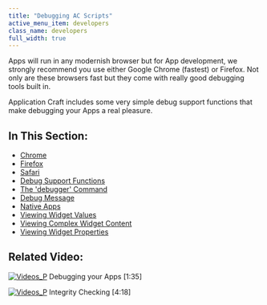 ```yaml
---
title: "Debugging AC Scripts"
active_menu_item: developers
class_name: developers
full_width: true
---
```



Apps will run in any modernish browser but for App development, we strongly recommend you use either Google Chrome (fastest) or Firefox. Not only are these browsers fast but they come with really good debugging tools built in.

Application Craft includes some very simple debug support functions that make debugging your Apps a real pleasure.

## In This Section:

 - [Chrome](/developers/user-guide/scripting-apis/client-scripting-overview/debugging-ac-scripts/chrome)
 - [Firefox](/developers/user-guide/scripting-apis/client-scripting-overview/debugging-ac-scripts/firefox)
 - [Safari](/developers/user-guide/scripting-apis/client-scripting-overview/debugging-ac-scripts/safari)
 - [Debug Support Functions](/developers/user-guide/scripting-apis/client-scripting-overview/debugging-ac-scripts/debug-support-functions)
 - [The 'debugger' Command](/developers/user-guide/scripting-apis/client-scripting-overview/debugging-ac-scripts/the-debugger-command)
 - [Debug Message](/developers/user-guide/scripting-apis/client-scripting-overview/debugging-ac-scripts/debdebug-message)
 - [Native Apps](/developers/user-guide/scripting-apis/client-scripting-overview/debugging-ac-scripts/native-apps)
 - [Viewing Widget Values](/developers/user-guide/scripting-apis/client-scripting-overview/debugging-ac-scripts/viewing-widget-values)
 - [Viewing Complex Widget Content](/developers/user-guide/scripting-apis/client-scripting-overview/debugging-ac-scripts/viewing-complex-widget-content)
 - [Viewing Widget Properties](/developers/user-guide/scripting-apis/client-scripting-overview/debugging-ac-scripts/viewing-widget-properties)

## Related Video:

[![Videos\_P](/img/docs/videos_p.png)](http://www.youtube.com/v/IMthfeUwnC4?autoplay=1&hd=1&fs=1&showsearch=0&rel=0&) Debugging your Apps [1:35]

[![Videos\_P](/img/docs/videos_p.png)](http://www.youtube.com/v/l_DtMmopE8c?autoplay=1&hd=1&fs=1&showsearch=0&rel=0&) Integrity Checking [4:18]

